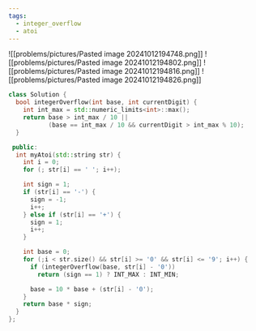 ```yaml
---
tags:
  - integer_overflow
  - atoi
---
```

![[problems/pictures/Pasted image 20241012194748.png]]
![[problems/pictures/Pasted image 20241012194802.png]]
![[problems/pictures/Pasted image 20241012194816.png]]
![[problems/pictures/Pasted image 20241012194826.png]]


```c++
class Solution {
  bool integerOverflow(int base, int currentDigit) {
    int int_max = std::numeric_limits<int>::max();
    return base > int_max / 10 ||
           (base == int_max / 10 && currentDigit > int_max % 10);
  }

 public:
  int myAtoi(std::string str) {
    int i = 0;
    for (; str[i] == ' '; i++);

    int sign = 1;
    if (str[i] == '-') {
      sign = -1;
      i++;
    } else if (str[i] == '+') {
      sign = 1;
      i++;
    }

    int base = 0;
    for (;i < str.size() && str[i] >= '0' && str[i] <= '9'; i++) {
      if (integerOverflow(base, str[i] - '0'))
        return (sign == 1) ? INT_MAX : INT_MIN;

      base = 10 * base + (str[i] - '0');
    }
    return base * sign;
  }
};
```